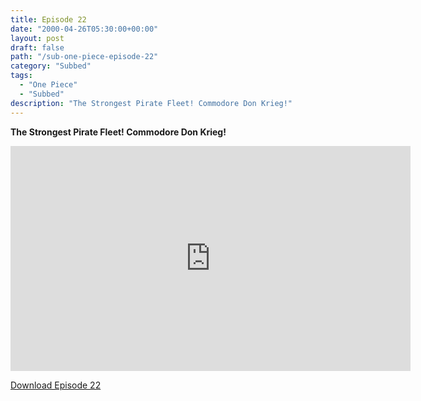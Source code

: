 ```yaml
---
title: Episode 22
date: "2000-04-26T05:30:00+00:00"
layout: post
draft: false
path: "/sub-one-piece-episode-22"
category: "Subbed"
tags:
  - "One Piece"
  - "Subbed"
description: "The Strongest Pirate Fleet! Commodore Don Krieg!"
---
```


**The Strongest Pirate Fleet! Commodore Don Krieg!**

<iframe width="640" height="360" src="https://www.fembed.com/v/7qo7566kw9g" frameborder="0" marginwidth=0 marginheight=0 scrolling=no allowfullscreen></iframe>

<a href="http://ouo.io/qs/eCodkFEQ?s=https://rapidvid.to/d/https://www.fembed.com/v/7qo7566kw9g">Download Episode 22</a>
